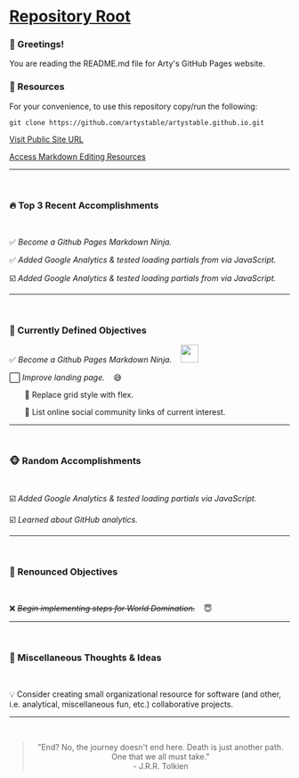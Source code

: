 # [Repository Root](https://github.com/artystable/artystable.github.io)

###   :wave: Greetings!
You are reading the README.md file for Arty's GitHub Pages website.


###   :key: Resources
For your convenience, to use this repository copy/run the following:

`git clone https://github.com/artystable/artystable.github.io.git`
<br/>

[Visit Public Site URL](https://artystable.github.io)

[Access Markdown Editing Resources](https://github.com/artystable/artystable.github.io/blob/master/misc/markdown-editing-resources.md)


***
<br/>

###   :fire: Top 3 Recent Accomplishments
<br/>

:white_check_mark: *Become a Github Pages Markdown Ninja.*

:white_check_mark: *Added Google Analytics & tested loading partials from via JavaScript.*

:ballot_box_with_check: *Added Google Analytics & tested loading partials from via JavaScript.*

***
<br/>

###   :dart: Currently Defined Objectives


:white_check_mark: *Become a Github Pages Markdown Ninja.* &nbsp;&nbsp; <a href="#"><img src="https://artystable.github.io/img/git-ninja.png" width="32px"></a>

:white_large_square: *Improve landing page.* &nbsp;&nbsp; :sweat_smile:

&nbsp;&nbsp;&nbsp;&nbsp;&nbsp;&nbsp; :small_orange_diamond: Replace grid style with flex.

&nbsp;&nbsp;&nbsp;&nbsp;&nbsp;&nbsp; :small_orange_diamond: List online social community links of current interest.

***
<br/>

###     :monkey_face: Random Accomplishments
<br/>

:ballot_box_with_check: *Added Google Analytics & tested loading partials via JavaScript.*

:ballot_box_with_check: *Learned about GitHub analytics.*

***
<br/>

### :put_litter_in_its_place: Renounced Objectives
<br/>

:x: *~~Begin implementing steps for World Domination.~~* &nbsp;&nbsp; :innocent:



***
<br/>

### :thought_balloon: Miscellaneous Thoughts & Ideas
<br/>

:bulb: Consider creating small organizational resource for software (and other, i.e. analytical, miscellaneous fun, etc.) collaborative projects.

***
<br/>

<blockquote align="center" font-style="italic">
"End? No, the journey doesn't end here. Death is just another path.
One that we all must take."
<br>
- J.R.R. Tolkien
</blockquot>
